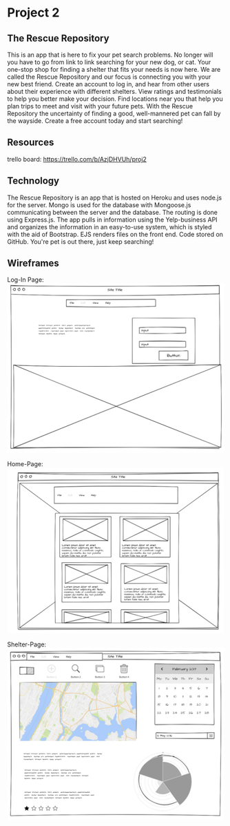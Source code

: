 # Project 2

## The Rescue Repository

This is an app that is here to fix your pet search problems. No longer will you have to go from link to link searching for your new dog, or cat. Your one-stop shop for finding a shelter that fits your needs is now here. We are called the Rescue Repository and our focus is connecting you with your new best friend. Create an account to log in, and hear from other users about their experience with different shelters. View ratings and testimonials to help you better make your decision. Find locations near you that help you plan trips to meet and visit with your future pets. With the Rescue Repository the uncertainty of finding a good, well-mannered pet can fall by the wayside. Create a free account today and start searching!

## Resources

trello board: https://trello.com/b/AzjDHVUh/proj2

## Technology

The Rescue Repository is an app that is hosted on Heroku and uses node.js for the server. Mongo is used for the database with Mongoose.js communicating between the server and the database. The routing is done using Express.js. The app pulls in information using the Yelp-business API and organizes the information in an easy-to-use system, which is styled with the aid of Bootstrap. EJS renders files on the front end. Code stored on GitHub. You're pet is out there, just keep searching!

## Wireframes

Log-In Page:
![alt text](images/log-in.png "Log-In Page")

Home-Page:
![alt text](images/home-page.png "Home-Page")

Shelter-Page:
![alt text](images/shelter-page.png "Shelter-Page")





